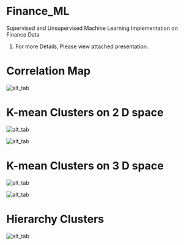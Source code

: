 # Finance_ML
Supervised and Unsupervised Machine Learning Implementation on Finance Data

1. For more Details, Please view attached presentation.


# Correlation Map 

![alt_tab](https://github.com/Rohitpalsingh7/Finance_ML/blob/master/Screen%20Shot%202017-04-28%20at%2011.21.45%20AM.png)

# K-mean Clusters on 2 D space

![alt_tab](https://github.com/Rohitpalsingh7/Finance_ML/blob/master/Screen%20Shot%202017-04-28%20at%2011.22.53%20AM.png)


![alt_tab](https://github.com/Rohitpalsingh7/Finance_ML/blob/master/Screen%20Shot%202017-04-28%20at%2011.23.03%20AM.png)


# K-mean Clusters on 3 D space

![alt_tab](https://github.com/Rohitpalsingh7/Finance_ML/blob/master/Screen%20Shot%202017-04-28%20at%2011.23.15%20AM.png)


![alt_tab](https://github.com/Rohitpalsingh7/Finance_ML/blob/master/Screen%20Shot%202017-04-28%20at%2011.23.23%20AM.png)


# Hierarchy Clusters 

![alt_tab](https://github.com/Rohitpalsingh7/Finance_ML/blob/master/Screen%20Shot%202017-04-28%20at%2011.23.32%20AM.png)
